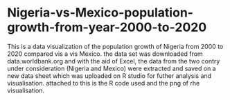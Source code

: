 # Nigeria-vs-Mexico-population-growth-from-year-2000-to-2020
This is a data visualization of the population growth of Nigeria from 2000 to 2020 compared vis a vis Mexico. the data set was downloaded from data.worldbank.org and with the aid of Excel, the data from the two contry under consideration (Nigeria and Mexico) were extracted and saved on a new data sheet which was uploaded on R studio for futher analysis and visualisation.
attached to this is the R code used and the png of rhe visualisation.
